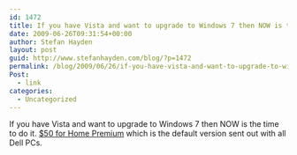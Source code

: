 ```yaml
---
id: 1472
title: If you have Vista and want to upgrade to Windows 7 then NOW is the time to do it
date: 2009-06-26T09:31:54+00:00
author: Stefan Hayden
layout: post
guid: http://www.stefanhayden.com/blog/?p=1472
permalink: /blog/2009/06/26/if-you-have-vista-and-want-to-upgrade-to-windows-7-then-now-is-the-time-to-do-it/
Post:
  - link
categories:
  - Uncategorized
---
```

If you have Vista and want to upgrade to Windows 7 then NOW is the time to do it. <a href="http://www.amazon.com/Microsoft-Windows-Home-Premium-Upgrade/dp/B002DHLUWK/stefanhayden-20">$50 for Home Premium</a> which is the default version sent out with all Dell PCs. 